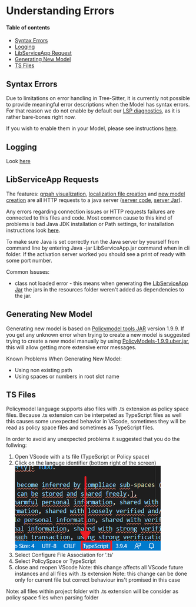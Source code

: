 # Understanding Errors <!-- omit in toc -->

#### Table of contents  <!-- omit in toc -->
- [Syntax Errors](#syntax-errors)
- [Logging](#Logging)
- [LibServiceApp Request](#LibServiceApp-Requests)
- [Generating New Model](#Generating-New-Model)
- [TS Files](#TS-Files)

## Syntax Errors
Due to limitations on error handling in Tree-Sitter, it is currently not possible to provide meaningful error descriptions when the Model has syntax errors. For that reason we do not enable by default our [LSP diagnostics](#https://microsoft.github.io/language-server-protocol/specification#diagnostic), as it is rather bare-bones right now.

If you wish to enable them in your Model, please see instructions [here](../README.md#supported-settings).

## Logging
Look [here](./CONTRIBUTING.md/#Server-Logging)

## LibServiceApp Requests
The features: [grpah visualization](./../README.md/#graphviz-visualization), [localization file creation](./../README.md/#localization) and [new model creation](./../README.md/#create-new-model) are all HTTP requests to a java server ([server code](./../LibServiceApp), [server Jar](./../cli/LibServiceApp.jar)).

Any errors regarding connection issues or HTTP requests failures are connected to this files and code. Most common cause to this kind of problems is bad Java JDK installation or Path settings, for installation instructions look [here](./../README.md/#installation).

To make sure Java is set correctly run the Java server by yourself from command line by entering Java -jar LibServiceApp.jar command when in cli folder. If the activation server worked you should see a print of ready with some port number.

Common Issuses:
- class not loaded error - this means when generating the [LibServiceApp Jar](./CONTRIBUTING.md/#LibServiceAPP) the jars in the resources folder weren't added as dependencies to the jar.

## Generating New Model
Generating new model is based on [Policymodel tools JAR](https://github.com/IQSS/DataTaggingLibrary) version 1.9.9.
If you get any unknown error when trying to create a new model is suggested trying to create a new model manually by using [PolicyModels-1.9.9.uber.jar](./../LibServiceApp/resources/PolicyModels-1.9.9.uber.jar), this will allow getting more extensive error messages.

Known Problems When Generating New Model:
- Using non existing path
- Using spaces or numbers in root slot name


## TS Files
Policymodel language supports also files with .ts extension as policy space files. Because .ts extension can be interpeted as TypeScript files as well this causes some unexpected behavior in VScode, sometimes they will be read as policy space files and sometimes as TypeScript files.

In order to avoid any unexpected problems it suggested that you do the follwing:
1. Open VScode with a ts file (TypeScript or Policy space)
2. Click on the languge identifier (bottom right of the screen)<br>
![languge-identifier-image](./images/language_identifier.png)
3. Select Configure File Association for '.ts'
4. Select PolicySpace or TypeScript
5. close and reopen VScode
Note: this change affects all VScode future instances and all files with .ts extension
Note: this change can be done only for current file but correct behaviour ins't promised in this case

Note: all files within project folder with .ts extension will be consider as policy space files when parsing folder